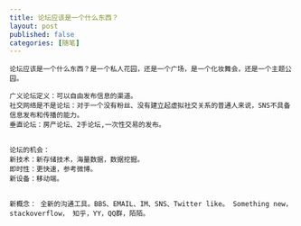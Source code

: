 ```yaml
---
title: 论坛应该是一个什么东西？
layout: post
published: false
categories: [随笔]
---
```


    论坛应该是一个什么东西？是一个私人花园，还是一个广场，是一个化妆舞会，还是一个主题公园。

    广义论坛定义：可以自由发布信息的渠道。
    社交网络是不是论坛：对于一个没有粉丝、没有建立起虚拟社交关系的普通人来说，SNS不具备信息发布和传播的能力。
    垂直论坛：房产论坛、2手论坛,一次性交易的发布。


    论坛的机会：
    新技术：新存储技术，海量数据，数据挖掘。
    即时性：更快速，参考微博。
    新设备：移动端。


    新概念： 全新的沟通工具。BBS、EMAIL、IM、SNS、Twitter like。 Something new， stackoverflow， 知乎，YY，QQ群，陌陌。
